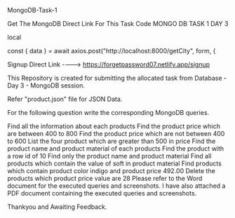 MongoDB-Task-1

Get The MongoDB Direct Link For This Task Code MONGO DB TASK 1 DAY 3


local

const { data } = await axios.post("http://localhost:8000/getCity", form, {


Signup Direct Link ----> https://forgetpassword07.netlify.app/signup



This Repository is created for submitting the allocated task from Database - Day 3 - MongoDB session.

Refer "product.json" file for JSON Data.

For the following question write the corresponding MongoDB queries.

Find all the information about each products
Find the product price which are between 400 to 800
Find the product price which are not between 400 to 600
List the four product which are greater than 500 in price
Find the product name and product material of each products
Find the product with a row id of 10
Find only the product name and product material
Find all products which contain the value of soft in product material
Find products which contain product color indigo and product price 492.00
Delete the products which product price value are 28
Please refer to the Word document for the executed queries and screenshots. I have also attached a PDF document containing the executed queries and screenshots.

Thankyou and Awaiting Feedback.
